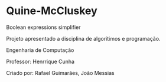 # Quine-McCluskey
Boolean expressions simplifier

Projeto apresentado a disciplina de algorítimos e programação. 

Engenharia de Computação

Professor: Henrrique Cunha 

Criado por: Rafael Guimarães,
            João Messias 
